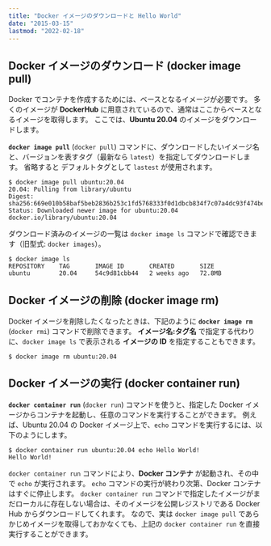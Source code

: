 ```yaml
---
title: "Docker イメージのダウンロードと Hello World"
date: "2015-03-15"
lastmod: "2022-02-18"
---
```


Docker イメージのダウンロード (docker image pull)
----

Docker でコンテナを作成するためには、ベースとなるイメージが必要です。
多くのイメージが __DockerHub__ に用意されているので、通常はここからベースとなるイメージを取得します。
ここでは、__Ubuntu 20.04__ のイメージをダウンロードします。

__`docker image pull`__ (`docker pull`) コマンドに、ダウンロードしたいイメージ名と、バージョンを表すタグ（最新なら `latest`）を指定してダウンロードします。
省略すると デフォルトタグとして `lastest` が使用されます。

```console
$ docker image pull ubuntu:20.04
20.04: Pulling from library/ubuntu
Digest: sha256:669e010b58baf5beb2836b253c1fd5768333f0d1dbcb834f7c07a4dc93f474be
Status: Downloaded newer image for ubuntu:20.04
docker.io/library/ubuntu:20.04
```

ダウンロード済みのイメージの一覧は `docker image ls` コマンドで確認できます（旧型式: `docker images`）。

```console
$ docker image ls
REPOSITORY    TAG       IMAGE ID       CREATED       SIZE
ubuntu        20.04     54c9d81cbb44   2 weeks ago   72.8MB
```


Docker イメージの削除 (docker image rm)
----

Docker イメージを削除したくなったときは、下記のように __`docker image rm`__  (`docker rmi`) コマンドで削除できます。
__イメージ名:タグ名__ で指定する代わりに、`docker image ls` で表示される __イメージの ID__ を指定することもできます。

```console
$ docker image rm ubuntu:20.04
```


Docker イメージの実行 (docker container run)
----

__`docker container run`__ (`docker run`) コマンドを使うと、指定した Docker イメージからコンテナを起動し、任意のコマンドを実行することができます。
例えば、Ubuntu 20.04 の Docker イメージ上で、`echo` コマンドを実行するには、以下のようにします。

```console
$ docker container run ubuntu:20.04 echo Hello World!
Hello World!
```

`docker container run` コマンドにより、__Docker コンテナ__ が起動され、その中で `echo` が実行されます。
`echo` コマンドの実行が終わり次第、Docker コンテナはすぐに停止します。
`docker container run` コマンドで指定したイメージがまだローカルに存在しない場合は、そのイメージを公開レジストリである Docker Hub からダウンロードしてくれます。
なので、実は `docker image pull` であらかじめイメージを取得しておかなくても、上記の `docker container run` を直接実行することができます。

